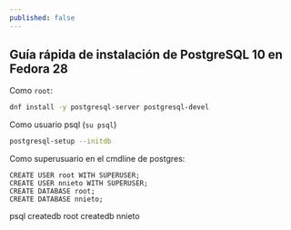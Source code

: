 ```yaml
---
published: false
---
```

## Guía rápida de instalación de PostgreSQL 10 en Fedora 28

Como `root`:

```bash
dnf install -y postgresql-server postgresql-devel
```
Como usuario psql (`su psql`)

```bash
postgresql-setup --initdb
```

Como superusuario en el cmdline de postgres:
```postgresql
CREATE USER root WITH SUPERUSER;
CREATE USER nnieto WITH SUPERUSER;
CREATE DATABASE root;
CREATE DATABASE nnieto;
```

psql
createdb root
createdb nnieto
